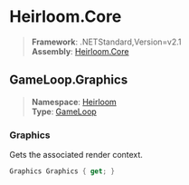 # Heirloom.Core

> **Framework**: .NETStandard,Version=v2.1  
> **Assembly**: [Heirloom.Core][0]  

## GameLoop.Graphics

> **Namespace**: [Heirloom][0]  
> **Type**: [GameLoop][1]  

### Graphics

Gets the associated render context.

```cs
Graphics Graphics { get; }
```

[0]: ../Heirloom.Core.md
[1]: Heirloom.GameLoop.md
